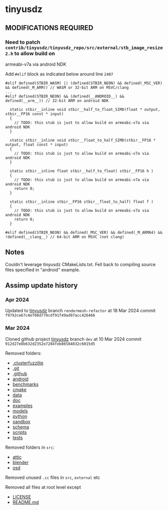 # tinyusdz

## MODIFICATIONS REQUIRED

### Need to patch `contrib/tinyusdz/tinyusdz_repo/src/external/stb_image_resize2.h` to allow build on
armeabi-v7a via android NDK

Add `#elif` block as indicated below around line `2407`
```
#elif defined(STBIR_WASM) || (defined(STBIR_NEON) && defined(_MSC_VER) && defined(_M_ARM)) // WASM or 32-bit ARM on MSVC/clang
...
#elif defined(STBIR_NEON) && (defined(__ANDROID__) && defined(__arm__)) // 32-bit ARM on android NDK

  static stbir__inline void stbir__half_to_float_SIMD(float * output, stbir__FP16 const * input)
  {
    // TODO: this stub is just to allow build on armeabi-v7a via android NDK
  }

  static stbir__inline void stbir__float_to_half_SIMD(stbir__FP16 * output, float const * input)
  {
    // TODO: this stub is just to allow build on armeabi-v7a via android NDK
  }

  static stbir__inline float stbir__half_to_float( stbir__FP16 h )
  {
    // TODO: this stub is just to allow build on armeabi-v7a via android NDK
    return 0;
  }

  static stbir__inline stbir__FP16 stbir__float_to_half( float f )
  {
    // TODO: this stub is just to allow build on armeabi-v7a via android NDK
    return 0;
  }

#elif defined(STBIR_NEON) && defined(_MSC_VER) && defined(_M_ARM64) && !defined(__clang__) // 64-bit ARM on MSVC (not clang)
```

## Notes
Couldn't leverage tinyusdz CMakeLists.txt.  Fell back to compiling source files specified in
"android" example.

## Assimp update history
### Apr 2024
Updated to [tinyusdz](https://github.com/syoyo/tinyusdz) branch `rendermesh-refactor` at 18 Mar 2024 commit `f9792ce67c4ef08d779cdf91f49ad97acc426466 `

### Mar 2024
Cloned github project [tinyusdz](https://github.com/syoyo/tinyusdz) branch `dev` at 10 Mar 2024 commit `912d27e8b632d2352e7284feb86584832c6015d5`

Removed folders:
- [.clusterfuzzlite](tinyusdz_repo%2F.clusterfuzzlite)
- [.git](tinyusdz_repo%2F.git)
- [.github](tinyusdz_repo%2F.github)
- [android](tinyusdz_repo%2Fandroid)
- [benchmarks](tinyusdz_repo%2Fbenchmarks)
- [cmake](tinyusdz_repo%2Fcmake)
- [data](tinyusdz_repo%2Fdata)
- [doc](tinyusdz_repo%2Fdoc)
- [examples](tinyusdz_repo%2Fexamples)
- [models](tinyusdz_repo%2Fmodels)
- [python](tinyusdz_repo%2Fpython)
- [sandbox](tinyusdz_repo%2Fsandbox)
- [schema](tinyusdz_repo%2Fschema)
- [scripts](tinyusdz_repo%2Fscripts)
- [tests](tinyusdz_repo%2Ftests)

Removed folders in `src`:
- [attic](tinyusdz_repo%2Fsrc%2Fattic)
- [blender](tinyusdz_repo%2Fsrc%2Fblender)
- [osd](tinyusdz_repo%2Fsrc%2Fosd)

Removed unused `.cc` files in `src`, `external` etc

Removed all files at root level except
- [LICENSE](tinyusdz_repo%2FLICENSE)
- [README.md](tinyusdz_repo%2FREADME.md)
